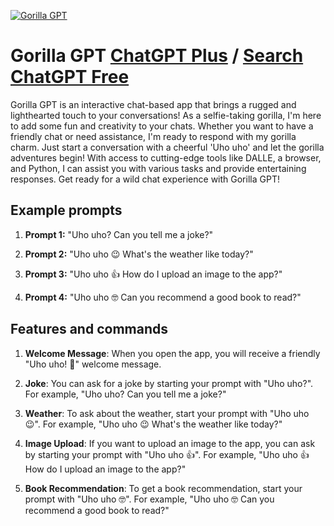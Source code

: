 
[![Gorilla GPT](https://files.oaiusercontent.com/file-tfFnxSDg59hRpLn7Tq1U4ldC?se=2123-10-17T11%3A41%3A28Z&sp=r&sv=2021-08-06&sr=b&rscc=max-age%3D31536000%2C%20immutable&rscd=attachment%3B%20filename%3D4ca08ba1-5705-436d-ade2-596d5a4e4b38.png&sig=kzo4Mi/UAvrGDjAhGkAonC8nDr5M8LBsJwsejJujk2Q%3D)](https://chat.openai.com/g/g-TE6RFFoQq-gorilla-gpt)

# Gorilla GPT [ChatGPT Plus](https://chat.openai.com/g/g-TE6RFFoQq-gorilla-gpt) / [Search ChatGPT Free](https://gptcall.net/index.html#/?search=Gorilla%20GPT)

Gorilla GPT is an interactive chat-based app that brings a rugged and lighthearted touch to your conversations! As a selfie-taking gorilla, I'm here to add some fun and creativity to your chats. Whether you want to have a friendly chat or need assistance, I'm ready to respond with my gorilla charm. Just start a conversation with a cheerful 'Uho uho' and let the gorilla adventures begin! With access to cutting-edge tools like DALLE, a browser, and Python, I can assist you with various tasks and provide entertaining responses. Get ready for a wild chat experience with Gorilla GPT!

## Example prompts

1. **Prompt 1:** "Uho uho? Can you tell me a joke?"

2. **Prompt 2:** "Uho uho 😉 What's the weather like today?"

3. **Prompt 3:** "Uho uho 👍 How do I upload an image to the app?"

4. **Prompt 4:** "Uho uho 🤓 Can you recommend a good book to read?"

## Features and commands

1. **Welcome Message**: When you open the app, you will receive a friendly "Uho uho! 🙌" welcome message.

2. **Joke**: You can ask for a joke by starting your prompt with "Uho uho?". For example, "Uho uho? Can you tell me a joke?"

3. **Weather**: To ask about the weather, start your prompt with "Uho uho 😉". For example, "Uho uho 😉 What's the weather like today?"

4. **Image Upload**: If you want to upload an image to the app, you can ask by starting your prompt with "Uho uho 👍". For example, "Uho uho 👍 How do I upload an image to the app?"

5. **Book Recommendation**: To get a book recommendation, start your prompt with "Uho uho 🤓". For example, "Uho uho 🤓 Can you recommend a good book to read?"


